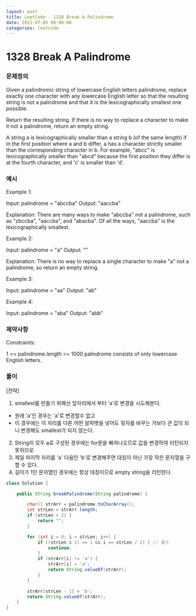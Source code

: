 ```yaml
---
layout: post
title: LeetCode - 1328 Break A Palindrome
date: 2021-07-05 00:00:00
categories: leetcode
---
```


# 1328 Break A Palindrome

### 문제정의
Given a palindromic string of lowercase English letters palindrome, replace exactly one character with any lowercase English letter so that the resulting string is not a palindrome and that it is the lexicographically smallest one possible.

Return the resulting string. If there is no way to replace a character to make it not a palindrome, return an empty string.

A string a is lexicographically smaller than a string b (of the same length) if in the first position where a and b differ, a has a character strictly smaller than the corresponding character in b. For example, "abcc" is lexicographically smaller than "abcd" because the first position they differ is at the fourth character, and 'c' is smaller than 'd'.

### 예시

Example 1:

Input: palindrome = "abccba"
Output: "aaccba"

Explanation: There are many ways to make "abccba" not a palindrome, such as "zbccba", "aaccba", and "abacba".
Of all the ways, "aaccba" is the lexicographically smallest.

Example 2:

Input: palindrome = "a"
Output: ""

Explanation: There is no way to replace a single character to make "a" not a palindrome, so return an empty string.

Example 3:

Input: palindrome = "aa"
Output: "ab"

Example 4:

Input: palindrome = "aba"
Output: "abb"
 
### 제약사항
Constraints:

1 <= palindrome.length <= 1000
palindrome consists of only lowercase English letters.

### 풀이
[전략]
1. smallest를 만들기 위해선 앞자리에서 부터 'a'로 변경을 시도해본다.
 - 원래 'a'인 경우는 'a'로 변경할수 없고
 - 이 경우에는 이 자리를 다른 어떤 알파벳을 넣어도 뒷자를 바꾸는 거보다 큰 값이 되니 변경해도 smallest가 되지 않는다.
2. String이 모두 a로 구성된 경우에는 for문을 빠져나오므로 값을 변경하여 리턴되지 못하므로
3. 제일 마지막 자리를 'a' 다음인 'b'로 변경해주면 대칭이 아닌 가장 작은 문자열을 구할 수 있다.
4. 길이가 1인 문자열인 경우에는 항상 대칭이므로 empty string을 리턴한다.

```java
class Solution {

    public String breakPalindrome(String palindrome) {

        char[] strArr = palindrome.toCharArray();
        int strLen = strArr.length;
        if (strLen < 2) {
            return "";
        }

        for (int i = 0; i < strLen; i++) {
            if ((strLen & 1) == 1 && i == strLen / 2) { // 홀수
                continue;
            }
            if (strArr[i] != 'a') {
                strArr[i] = 'a';
                return String.valueOf(strArr);
            }
        }

        strArr[strLen - 1] = 'b';
        return String.valueOf(strArr);
    }
}
```

